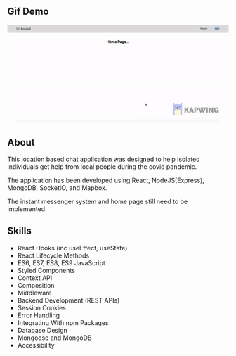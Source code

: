 ## Gif Demo

![Gif of website](Website.gif)

## About
This location based chat application was designed to help isolated individuals get help from local people during the covid pandemic. 

The application has been developed using React, NodeJS(Express), MongoDB, SocketIO, and Mapbox. 

The instant messenger system and home page still need to be implemented. 

## Skills

* React Hooks (inc useEffect, useState)
* React Lifecycle Methods
* ES6, ES7, ES8, ES9 JavaScript
* Styled Components
* Context API
* Composition
* Middleware
* Backend Development (REST APIs)
* Session Cookies
* Error Handling
* Integrating With npm Packages
* Database Design
* Mongoose and MongoDB
* Accessibility



